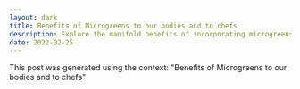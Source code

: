 ```yaml
---
layout: dark
title: Benefits of Microgreens to our bodies and to chefs
description: Explore the manifold benefits of incorporating microgreens into your diet and culinary endeavors.
date: 2022-02-25
---
```


This post was generated using the context: "Benefits of Microgreens to our bodies and to chefs"